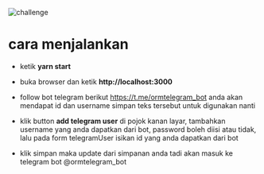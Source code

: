 ![challenge](https://imgur.com/download/kPGX2ae)

# cara menjalankan

- ketik **yarn start**

- buka browser dan ketik **http://localhost:3000**

- follow bot telegram berikut https://t.me/ormtelegram_bot anda akan mendapat id dan username simpan teks tersebut untuk digunakan nanti

- klik button **add telegram user** di pojok kanan layar, tambahkan username yang anda dapatkan dari bot, password boleh diisi atau tidak, lalu pada form telegramUser isikan id yang anda dapatkan dari bot

- klik simpan maka update dari simpanan anda tadi akan masuk ke telegram bot @ormtelegram_bot
